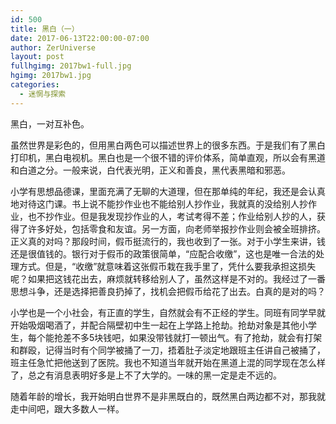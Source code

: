 ```yaml
---
id: 500
title: 黑白（一）
date: 2017-06-13T22:00:00-07:00
author: ZerUniverse
layout: post
fullhgimg: 2017bw1-full.jpg
hgimg: 2017bw1.jpg
categories:
  - 迷惘与探索
---
```

黑白，一对互补色。

虽然世界是彩色的，但用黑白两色可以描述世界上的很多东西。于是我们有了黑白打印机，黑白电视机。黑白也是一个很不错的评价体系，简单直观，所以会有黑道和白道之分<!--more-->。一般来说，白代表光明，正义和善良，黑代表黑暗和邪恶。

小学有思想品德课，里面充满了无聊的大道理，但在那单纯的年纪，我还是会认真地对待这门课。书上说不能抄作业也不能给别人抄作业，我就真的没给别人抄作业，也不抄作业。但是我发现抄作业的人，考试考得不差；作业给别人抄的人，获得了许多好处，包括零食和友谊。另一方面，向老师举报抄作业则会被全班排挤。正义真的对吗？那段时间，假币挺流行的，我也收到了一张。对于小学生来讲，钱还是很值钱的。银行对于假币的政策很简单，“应配合收缴”，这也是唯一合法的处理方式。但是，“收缴”就意味着这张假币栽在我手里了，凭什么要我承担这损失呢？如果把这钱花出去，麻烦就转移给别人了，虽然这样是不对的。我经过了一番思想斗争，还是选择把善良扔掉了，找机会把假币给花了出去。白真的是对的吗？

小学也是一个小社会，有正直的学生，自然就会有不正经的学生。同班有同学早就开始吸烟喝酒了，并配合隔壁初中生一起在上学路上抢劫。抢劫对象是其他小学生，每个能抢差不多5块钱吧，如果没带钱就打一顿出气。有了抢劫，就会有打架和群殴，记得当时有个同学被捅了一刀，捂着肚子淡定地跟班主任讲自己被捅了，班主任急忙把他送到了医院。我也不知道当年就开始在黑道上混的同学现在怎么样了，总之有消息表明好多是上不了大学的。一味的黑一定是走不远的。

随着年龄的增长，我开始明白世界不是非黑既白的，既然黑白两边都不对，那我就走中间吧，跟大多数人一样。